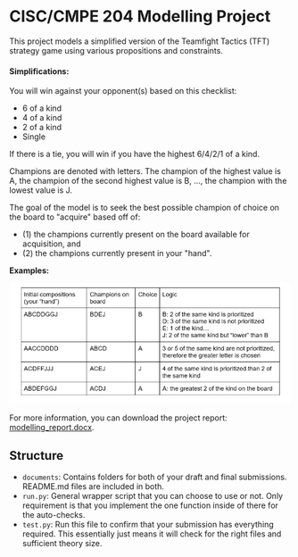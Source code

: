 # CISC/CMPE 204 Modelling Project

This project models a simplified version of the Teamfight Tactics (TFT) strategy game using various propositions and constraints.

#### Simplifications:
You will win against your opponent(s) based on this checklist:
-	6 of a kind
-	4 of a kind
-	2 of a kind
-	Single

If there is a tie, you will win if you have the highest 6/4/2/1 of a kind.

Champions are denoted with letters. The champion of the highest value is A, the champion of the second highest value is B, ..., the champion with the lowest value is J.

The goal of the model is to seek the best possible champion of choice on the board to "acquire" based off of:
- (1) the champions currently present on the board available for acquisition, and
- (2) the champions currently present in your "hand".

**Examples:**

![More_examples](cisc204_final-project_more_examples.PNG)

For more information, you can download the project report: [modelling_report.docx](https://github.com/wyiduo/CISC204_modelling_project/raw/main/documents/final/modelling_report.docx).

## Structure

* `documents`: Contains folders for both of your draft and final submissions. README.md files are included in both.
* `run.py`: General wrapper script that you can choose to use or not. Only requirement is that you implement the one function inside of there for the auto-checks.
* `test.py`: Run this file to confirm that your submission has everything required. This essentially just means it will check for the right files and sufficient theory size.
